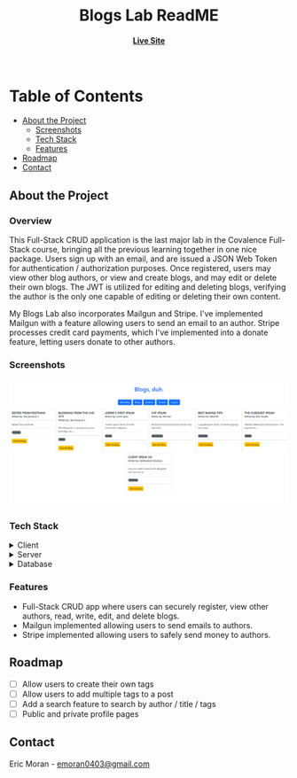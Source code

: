 <div align="center">

  <h1>Blogs Lab ReadME</h1>
  
<h4>
    <a href="https://ejm-dev-blogs.fly.dev/">Live Site</a>
</div>

<br />

<!-- Table of Contents -->

# Table of Contents

- [About the Project](#about-the-project)
  - [Screenshots](#screenshots)
  - [Tech Stack](#tech-stack)
  - [Features](#features)
- [Roadmap](#roadmap)
- [Contact](#contact)

<!-- About the Project -->

## About the Project

### Overview

This Full-Stack CRUD application is the last major lab in the Covalence Full-Stack course, bringing all the previous learning together in one nice package. Users sign up with an email, and are issued a JSON Web Token for authentication / authorization purposes. Once registered, users may view other blog authors, or view and create blogs, and may edit or delete their own blogs. The JWT is utilized for editing and deleting blogs, verifying the author is the only one capable of editing or deleting their own content.

My Blogs Lab also incorporates Mailgun and Stripe. I've implemented Mailgun with a feature allowing users to send an email to an author. Stripe processes credit card payments, which I've implemented into a donate feature, letting users donate to other authors.

<!-- Screenshots -->

### Screenshots

<div align="center"> 
  <img src="public\Assets\BlogsLab.PNG" alt="screenshot" />
</div>

<!-- TechStack -->

### Tech Stack

<details>
  <summary>Client</summary>
  <ul>
    <li>Typescript</li>
    <li>React.js</li>
    <li>Bootstrap v5</li>
  </ul>
</details>

<details>
  <summary>Server</summary>
  <ul>
    <li>Typescript</li>
    <li>Express.js</li>
    <li>Node.js</li>

  </ul>
</details>

<details>
<summary>Database</summary>
  <ul>
    <li>PostgreSQL</li>
  </ul>
</details>

<!-- Features -->

### Features

- Full-Stack CRUD app where users can securely register, view other authors, read, write, edit, and delete blogs.
- Mailgun implemented allowing users to send emails to authors.
- Stripe implemented allowing users to safely send money to authors.

<!-- Roadmap -->

## Roadmap

- [ ] Allow users to create their own tags
- [ ] Allow users to add multiple tags to a post
- [ ] Add a search feature to search by author / title / tags
- [ ] Public and private profile pages

## Contact

Eric Moran - emoran0403@gmail.com
